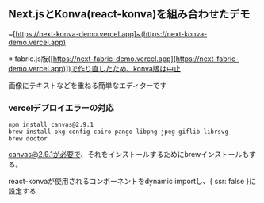 ## Next.jsとKonva(react-konva)を組み合わせたデモ

~[https://next-konva-demo.vercel.app]~(https://next-konva-demo.vercel.app)


※ fabric.js版([https://next-fabric-demo.vercel.app](https://next-fabric-demo.vercel.app)])で作り直したため、konva版は中止


画像にテキストなどを重ねる簡単なエディターです

### vercelデプロイエラーの対応
```
npm install canvas@2.9.1
brew install pkg-config cairo pango libpng jpeg giflib librsvg
brew doctor
```

canvas@2.9.1が必要で、それをインストールするためにbrewインストールもする。

react-konvaが使用されるコンポーネントをdynamic importし、{ ssr: false }に設定する